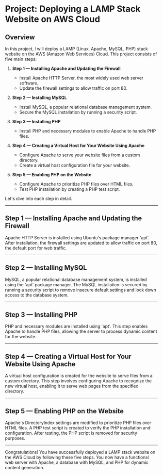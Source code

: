 # Project: Deploying a LAMP Stack Website on AWS Cloud

## Overview
In this project, I will deploy a LAMP (Linux, Apache, MySQL, PHP) stack website on the AWS (Amazon Web Services) Cloud. This project consists of five main steps:

1. **Step 1 — Installing Apache and Updating the Firewall**
   - Install Apache HTTP Server, the most widely used web server software.
   - Update the firewall settings to allow traffic on port 80.

2. **Step 2 — Installing MySQL**
   - Install MySQL, a popular relational database management system.
   - Secure the MySQL installation by running a security script.

3. **Step 3 — Installing PHP**
   - Install PHP and necessary modules to enable Apache to handle PHP files.

4. **Step 4 — Creating a Virtual Host for Your Website Using Apache**
   - Configure Apache to serve your website files from a custom directory.
   - Create a virtual host configuration file for your website.

5. **Step 5 — Enabling PHP on the Website**
   - Configure Apache to prioritize PHP files over HTML files.
   - Test PHP installation by creating a PHP test script.

Let's dive into each step in detail.

---

## Step 1 — Installing Apache and Updating the Firewall

Apache HTTP Server is installed using Ubuntu's package manager 'apt'. After installation, the firewall settings are updated to allow traffic on port 80, the default port for web traffic.

---

## Step 2 — Installing MySQL

MySQL, a popular relational database management system, is installed using the 'apt' package manager. The MySQL installation is secured by running a security script to remove insecure default settings and lock down access to the database system.

---

## Step 3 — Installing PHP

PHP and necessary modules are installed using 'apt'. This step enables Apache to handle PHP files, allowing the server to process dynamic content for the website.

---

## Step 4 — Creating a Virtual Host for Your Website Using Apache

A virtual host configuration is created for the website to serve files from a custom directory. This step involves configuring Apache to recognize the new virtual host, enabling it to serve web pages from the specified directory.

---

## Step 5 — Enabling PHP on the Website

Apache's DirectoryIndex settings are modified to prioritize PHP files over HTML files. A PHP test script is created to verify the PHP installation and configuration. After testing, the PHP script is removed for security purposes.

---

Congratulations! You have successfully deployed a LAMP stack website on the AWS Cloud by following these five steps. You now have a functional web server with Apache, a database with MySQL, and PHP for dynamic content generation.

